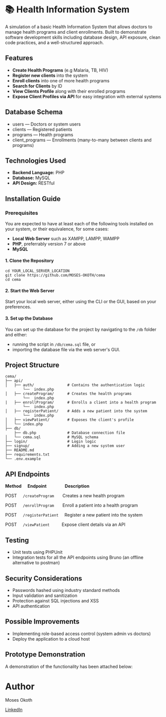 # 📚 Health Information System
A simulation of a basic Health Information System that allows doctors to manage health programs and client enrollments.
Built to demonstrate software development skills including database design, API exposure, clean code practices, and a well-structured approach.

## Features
- **Create Health Programs** (e.g Malaria, TB, HIV)
- **Register new clients** into the system
- **Enroll clients** into one of more health programs
- **Search for Clients** by ID
- **View Clients Profile** along with their enrolled programs
- **Expose Client Profiles via API** for easy integration with external systems

## Database Schema
- users — Doctors or system users
- clients — Registered patients
- programs — Health programs
- client_programs — Enrollments (many-to-many between clients and programs)

## Technologies Used
- **Backend Language:** PHP
- **Database:** MySQL
- **API Design:** RESTful

## Installation Guide
### Prerequisites
You are expected to have at least each of the following tools installed on your system, or their equivalence, for some cases:
- **Local Web Server** such as XAMPP, LAMPP, WAMPP
- **PHP**, preferrably version 7 or above
- **MySQL**


#### 1. Clone the Repository
```
cd YOUR_LOCAL_SERVER_LOCATION
git clone https://github.com/MOSES-OKOTH/cema
cd cema
```



#### 2. Start the Web Server

Start your local web server, either using the CLI or the GUI, based on your preferences.

#### 3. Set up the Database

You can set up the database for the project by navigating to the `/db` folder and either:
- running the script in `/db/cema.sql` file, or 
- importing the database file via the web server's GUI.

## Project Structure

```
cema/
├── api/
│   ├── auth/               # Contains the authentication logic
        └──  index.php
│   ├── createProgram/      # Creates the health programs
        └──  index.php
|   ├── enrollProgram/      # Enrolls a client into a health program
        └──  index.php
│   ├── registerPatient/    # Adds a new patient into the system
        └──  index.php
│   ├── viewPatient/        # Exposes the client's profile
│   └── index.php
├── db/
    ├── db.php              # Database connection file
│   └── cema.sql            # MySQL schema
├── login/                  # Login logic
├── signup/                 # Adding a new system user
├── README.md
├── requirements.txt
└── .env.example

```

## API Endpoints
**Method** &nbsp;&nbsp;&nbsp; **Endpoint** &nbsp;&nbsp;&nbsp;&nbsp;&nbsp;&nbsp;&nbsp;&nbsp;&nbsp;&nbsp;&nbsp;&nbsp;&nbsp; **Description**

POST &nbsp;&nbsp;&nbsp; `/createProgram` &nbsp;&nbsp;&nbsp;&nbsp;&nbsp; Creates a new health program

POST &nbsp;&nbsp;&nbsp; `/enrollProgram` &nbsp;&nbsp;&nbsp;&nbsp;&nbsp; Enroll a patient into a health program

POST &nbsp;&nbsp;&nbsp; `/registerPatient` &nbsp;&nbsp;&nbsp; Register a new patient into the system

POST &nbsp;&nbsp;&nbsp; `/viewPatient` &nbsp;&nbsp;&nbsp;&nbsp;&nbsp;&nbsp;&nbsp;&nbsp; Expose client details via an API


## Testing
- Unit tests using PHPUnit
- Integration tests for all the API endpoints using Bruno (an offline alternative to postman)

## Security Considerations
- Passwords hashed using industry standard methods
- Input validation and sanitization
- Protection against SQL injections and XSS
- API authentication

## Possible Improvements
- Implementing role-based access control (system admin vs doctors)
- Deploy the application to a cloud host

## Prototype Demonstration
A demonstration of the functionality has been attached below:


# Author
Moses Okoth

[LinkedIn](https://ke.linkedin.com/in/moses-okoth/3a0b32233)
